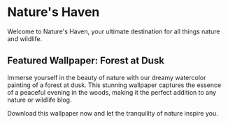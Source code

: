 <!--font:Poppins-->

# Nature's Haven

Welcome to Nature's Haven, your ultimate destination for all things nature and wildlife.

## Featured Wallpaper: Forest at Dusk

Immerse yourself in the beauty of nature with our dreamy watercolor painting of a forest at dusk. This stunning wallpaper captures the essence of a peaceful evening in the woods, making it the perfect addition to any nature or wildlife blog.

Download this wallpaper now and let the tranquility of nature inspire you.

<!--

Write me markdown content of website with wallpaper:

"A dreamy watercolor painting of a forest at dusk for a nature or wildlife blog"

The header of the page should not be copy of the text but rather a real content of the website which is using this wallpaper.


---


# Nature's Haven

Welcome to Nature's Haven, your ultimate destination for all things nature and wildlife.

## Featured Wallpaper: Forest at Dusk

Immerse yourself in the beauty of nature with our dreamy watercolor painting of a forest at dusk. This stunning wallpaper captures the essence of a peaceful evening in the woods, making it the perfect addition to any nature or wildlife blog.

Download this wallpaper now and let the tranquility of nature inspire you.


---


Write me a Google font which is best fitting for the website.

Pick from the list:
- Orbitron
- Playfair Display
- Lobster
- Barlow Condensed
- Cabin
- Great Vibes
- Poppins
- Roboto
- Alegreya
- Exo 2
- Cinzel Decorative
- Barlow Condensed
- Cormorant Garamond
- Raleway
- Montserrat
- Open Sans
- Lato
- IBM Plex Sans
- Cinzel
- Futura
- Dancing Script
- Inter


Write just the font name nothing else.


---


Poppins

-->
